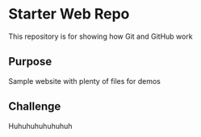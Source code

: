 # Starter Web Repo

This repository is for showing how Git and GitHub work

## Purpose

Sample website with plenty of files for demos

## Challenge

Huhuhuhuhuhuhuh